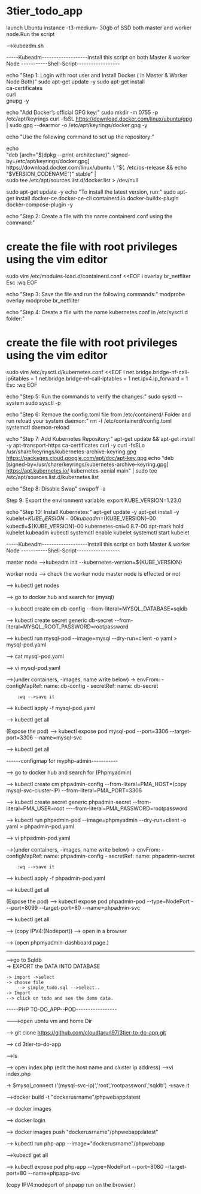 # 3tier_todo_app

launch Ubuntu instance -t3-medium- 30gb of SSD both master and worker node.Run the script 

-->kubeadm.sh 


-----Kubeadm-------------------Install this script on both Master & worker Node -----------Shell-Script------------------

echo "Step 1: Login with root user and Install Docker ( in Master & Worker Node Both)"
sudo apt-get update -y
sudo apt-get install \
ca-certificates \
curl \
gnupg -y

echo "Add Docker’s official GPG key:"
sudo mkdir -m 0755 -p /etc/apt/keyrings
curl -fsSL https://download.docker.com/linux/ubuntu/gpg | sudo gpg --dearmor -o /etc/apt/keyrings/docker.gpg -y

echo "Use the following command to set up the repository:"

echo \
"deb [arch="$(dpkg --print-architecture)" signed-by=/etc/apt/keyrings/docker.gpg] https://download.docker.com/linux/ubuntu \
"$(. /etc/os-release && echo "$VERSION_CODENAME")" stable" | \
sudo tee /etc/apt/sources.list.d/docker.list > /dev/null

sudo apt-get update -y
echo "To install the latest version, run:"
sudo apt-get install docker-ce docker-ce-cli containerd.io docker-buildx-plugin docker-compose-plugin -y

echo "Step 2: Create a file with the name containerd.conf using the command:"
# create the file with root privileges using the vim editor
sudo vim /etc/modules-load.d/containerd.conf <<EOF
i
overlay
br_netfilter
Esc
:wq
EOF

echo "Step 3: Save the file and run the following commands:"
modprobe overlay
modprobe br_netfilter

echo "Step 4: Create a file with the name kubernetes.conf in /etc/sysctl.d folder:"
# create the file with root privileges using the vim editor
sudo vim /etc/sysctl.d/kubernetes.conf <<EOF
i
net.bridge.bridge-nf-call-ip6tables = 1
net.bridge.bridge-nf-call-iptables = 1
net.ipv4.ip_forward = 1
Esc
:wq
EOF

echo "Step 5: Run the commands to verify the changes:"
sudo sysctl --system
sudo sysctl -p

echo "Step 6: Remove the config.toml file from /etc/containerd/ Folder and run reload your system daemon:"
rm -f /etc/containerd/config.toml
systemctl daemon-reload

echo "Step 7: Add Kubernetes Repository:"
apt-get update && apt-get install -y apt-transport-https ca-certificates curl -y
curl -fsSLo /usr/share/keyrings/kubernetes-archive-keyring.gpg https://packages.cloud.google.com/apt/doc/apt-key.gpg
echo "deb [signed-by=/usr/share/keyrings/kubernetes-archive-keyring.gpg] https://apt.kubernetes.io/ kubernetes-xenial main" | sudo tee /etc/apt/sources.list.d/kubernetes.list

echo "Step 8: Disable Swap"
swapoff -a

Step 9: Export the environment variable:
export KUBE_VERSION=1.23.0

echo "Step 10: Install Kubernetes:"
apt-get update -y
apt-get install -y kubelet=${KUBE_VERSION}-00 kubeadm=${KUBE_VERSION}-00 kubectl=${KUBE_VERSION}-00 kubernetes-cni=0.8.7-00
apt-mark hold kubelet kubeadm kubectl
systemctl enable kubelet
systemctl start kubelet

-----Kubeadm-------------------Install this script on both Master & worker Node -----------Shell-Script------------------

master node
-->kubeadm init --kubernetes-version=${KUBE_VERSION}

worker node
--> check the worker node master node is effected or not

--> kubectl get nodes

--> go to docker hub and search for  (mysql)

--> kubectl create cm db-config --from-literal=MYSQL_DATABASE=sqldb

--> kubectl create secret generic db-secret --from-literal=MYSQL_ROOT_PASSWORD=rootpassword

--> kubectl run mysql-pod --image=mysql --dry-run=client -o yaml > mysql-pod.yaml

--> cat mysql-pod.yaml

--> vi mysql-pod.yaml
   
-->(under containers, -images, name write below)
		-> envFrom:
		   - configMapRef:
			name: db-config
	         - secretRef:
			name: db-secret

		:wq -->save it

--> kubectl apply -f mysql-pod.yaml

--> kubectl get all


(Expose the pod)
--> kubectl expose pod mysql-pod --port=3306 --target-port=3306 --name=mysql-svc

--> kubectl get all

------configmap for myphp-admin-----------

--> go to docker hub and search for  (Phpmyadmin)

--> kubectl create cm phpadmin-config --from-literal=PMA_HOST=(copy mysql-svc-cluster-IP) --from-literal=PMA_PORT=3306

--> kubectl create secret generic phpadmin-secret --from-literal=PMA_USER=root ----from-literal=PMA_PASSWORD=rootpassword

--> kubectl run phpadmin-pod --image=phpmyadmin --dry-run=client -o yaml > phpadmin-pod.yaml

--> vi phpadmin-pod.yaml
   
-->(under containers, -images, name write below)
		-> envFrom:
		   - configMapRef:
			name: phpadmin-config
	         - secretRef:
			name: phpadmin-secret

		:wq -->save it

--> kubectl apply -f phpadmin-pod.yaml

--> kubectl get all

(Expose the pod)
--> kubectl expose pod phpadmin-pod --type=NodePort ---port=8099 --target-port=80 --name=phpadmin-svc

--> kubectl get all

--> (copy IPV4:(Nodeport)) --> open in a browser

--> (open phpmyadmin-dashboard page.)

-----------------------------------------------


-->go to Sqldb	
	-> EXPORT the DATA INTO DATABASE

	-> import ->select
	-> choose file 
		--> simple_todo.sql -->select..
	-> Import
	--> click on todo and see the demo data.


-----PHP TO-DO_APP--POD-----------------

--->open ubntu vm and home Dir

--> git clone https://github.com/cloudtarun97/3tier-to-do-app.git

--> cd 3tier-to-do-app

-->ls

--> open index.php (edit the host name and cluster ip address)
	-->vi index.php

-> $mysql_connect ('(mysql-svc-ip)','root','rootpassword','sqldb')
	->save it

-->docker build -t "dockerusrname"/phpwebapp:latest

--> docker images

--> docker login

--> docker images push "dockerusrname"/phpwebapp:latest"


--> kubectl run php-app --image="dockerusrname"/phpwebapp

-->kubectl get all

--> kubectl expose pod php-app --type=NodePort --port=8080 --target-port=80 --name=phpapp-svc

(copy IPV4:nodeport of phpapp run on the browser.)

	
